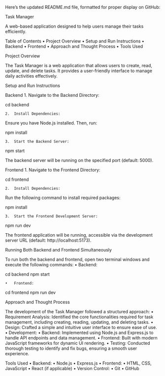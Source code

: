 Here’s the updated README.md file, formatted for proper display on GitHub:

Task Manager

A web-based application designed to help users manage their tasks efficiently.

Table of Contents
	•	Project Overview
	•	Setup and Run Instructions
	•	Backend
	•	Frontend
	•	Approach and Thought Process
	•	Tools Used

Project Overview

The Task Manager is a web application that allows users to create, read, update, and delete tasks. It provides a user-friendly interface to manage daily activities effectively.

Setup and Run Instructions

Backend
	1.	Navigate to the Backend Directory:

cd backend


	2.	Install Dependencies:
Ensure you have Node.js installed. Then, run:

npm install


	3.	Start the Backend Server:

npm start

The backend server will be running on the specified port (default: 5000).

Frontend
	1.	Navigate to the Frontend Directory:

cd frontend


	2.	Install Dependencies:
Run the following command to install required packages:

npm install


	3.	Start the Frontend Development Server:

npm run dev

The frontend application will be running, accessible via the development server URL (default: http://localhost:5173).

Running Both Backend and Frontend Simultaneously

To run both the backend and frontend, open two terminal windows and execute the following commands:
	•	Backend:

cd backend
npm start


	•	Frontend:

cd frontend
npm run dev



Approach and Thought Process

The development of the Task Manager followed a structured approach:
	•	Requirement Analysis:
Identified the core functionalities required for task management, including creating, reading, updating, and deleting tasks.
	•	Design:
Crafted a simple and intuitive user interface to ensure ease of use.
	•	Development:
	•	Backend: Implemented using Node.js and Express.js to handle API endpoints and data management.
	•	Frontend: Built with modern JavaScript frameworks for dynamic UI rendering.
	•	Testing:
Conducted thorough testing to identify and fix bugs, ensuring a smooth user experience.

Tools Used
	•	Backend:
	•	Node.js
	•	Express.js
	•	Frontend:
	•	HTML, CSS, JavaScript
	•	React (if applicable)
	•	Version Control:
	•	Git
	•	GitHub
